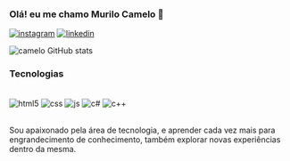 ### Olá! eu me chamo Murilo Camelo 👋

[![instagram](https://img.shields.io/badge/Instagram-E4405F?style=for-the-badge&logo=instagram&logoColor=white)](https://www.instagram.com/muryzzz)
[![linkedin](https://img.shields.io/badge/LinkedIn-0077B5?style=for-the-badge&logo=linkedin&logoColor=white)](https://www.linkedin.com/in/murilo-camelo-devloper/)

![camelo GitHub stats](https://github-readme-stats.vercel.app/api?username=muryz00&show_icons=true&theme=cobalt)

### Tecnologias

<div style="display: inline_block"><br/>
    <img align="center" alt="html5" src="https://img.shields.io/badge/HTML5-E34F26?style=for-the-badge&logo=html5&logoColor=white"/>
    <img align="center" alt="css" src="https://img.shields.io/badge/CSS3-1572B6?style=for-the-badge&logo=css3&logoColor=white"/>
    <img align="center" alt="js" src="https://img.shields.io/badge/JavaScript-F7DF1E?style=for-the-badge&logo=javascript&logoColor=black"/>
    <img align="center" alt="c#" src="https://img.shields.io/badge/C%23-239120?style=for-the-badge&logo=c-sharp&logoColor=white"/>
    <img align="center" alt="c++" src="https://img.shields.io/badge/C%2B%2B-00599C?style=for-the-badge&logo=c%2B%2B&logoColor=white"/>
</div><br/>

Sou apaixonado pela área de tecnologia, e aprender cada vez mais para engrandecimento de conhecimento, também explorar novas experiências dentro da mesma.
